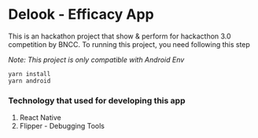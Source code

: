 # Delook - Efficacy App

This is an hackathon project that show & perform for hackacthon 3.0 competition by BNCC.
To running this project, you need following this step

_Note: This project is only compatible with Android Env_

```
yarn install
yarn android
```

### Technology that used for developing this app
1. React Native
2. Flipper - Debugging Tools